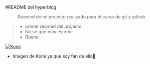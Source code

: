 #README del hyperblog
>Reamed de mi projecto realizado para el curso 
de git y github


> - primer reamed del projecto
> - No sé que más escribir
> - Bueno

[![Komi](https://i.imgur.com/87oNisY.jpg "Komi")](https://i.imgur.com/87oNisY.jpg "Komi")
* Imagen de Komi ya que soy fan de ella💚